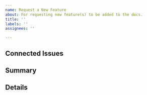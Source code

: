 ```yaml
---
name: Request a New Feature
about: For requesting new feature(s) to be added to the docs.
title: ''
labels: ''
assignees: ''

---
```


## Connected Issues

<!--
List any issues or tickets on other platforms that are associated with the request. For example, include a link to the issue tracking that feature in the Rancher repo, or list the Jira ticket number for the request. 
-->

## Summary

<!--
Describe the new feature. If QA has not yet tested the new feature/process, please also file a ticket with QA for their review.
-->

## Details

<!--
- Include all pertinent information, e.g., screenshots, resource requirements, workarounds, links, etc.
- List page link(s) in the current docs where the new feature applies, if applicable.
-->